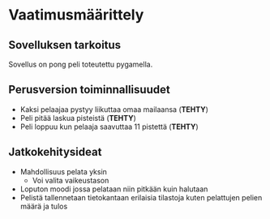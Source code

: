 # Vaatimusmäärittely

## Sovelluksen tarkoitus

Sovellus on pong peli toteutettu pygamella.

## Perusversion toiminnallisuudet

- Kaksi pelaajaa pystyy liikuttaa omaa mailaansa (**TEHTY**)
- Peli pitää laskua pisteistä (**TEHTY**)
- Peli loppuu kun pelaaja saavuttaa 11 pistettä (**TEHTY**)

## Jatkokehitysideat

- Mahdollisuus pelata yksin
  - Voi valita vaikeustason
- Loputon moodi jossa pelataan niin pitkään kuin halutaan
- Pelistä tallennetaan tietokantaan erilaisia tilastoja kuten pelattujen pelien määrä ja tulos
